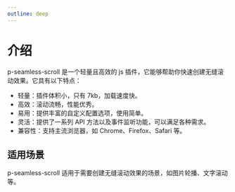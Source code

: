 ```yaml
---
outline: deep
---
```


# 介绍

p-seamless-scroll 是一个轻量且高效的 js 插件，它能够帮助你快速创建无缝滚动效果。它具有以下特点：

- 轻量：插件体积小，只有 7kb，加载速度快。
- 高效：滚动流畅，性能优秀。
- 易用：提供丰富的自定义配置选项，使用简单。
- 灵活：提供了一系列 API 方法以及事件监听功能，可以满足各种需求。
- 兼容性：支持主流浏览器，如 Chrome、Firefox、Safari 等。

## 适用场景

p-seamless-scroll 适用于需要创建无缝滚动效果的场景，如图片轮播、文字滚动等。

